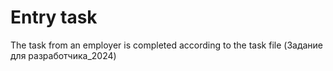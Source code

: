 # Entry task
The task from an employer is completed  according to the task file (Задание для разработчика_2024)
